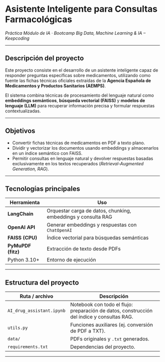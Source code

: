 # Asistente Inteligente para Consultas Farmacológicas

*Práctica Módulo de IA · Bootcamp Big Data, Machine Learning & IA – Keepcoding*

---

## Descripción del proyecto

Este proyecto consiste en el desarrollo de un asistente inteligente capaz de responder preguntas específicas sobre medicamentos, utilizando como fuente las fichas técnicas oficiales extraídas de la **Agencia Española de Medicamentos y Productos Sanitarios (AEMPS)**.

El sistema combina técnicas de procesamiento del lenguaje natural como **embeddings semánticos**, **búsqueda vectorial (FAISS)** y **modelos de lenguaje (LLM)** para recuperar información precisa y formular respuestas contextualizadas.

---

## Objetivos

- Convertir fichas técnicas de medicamentos en PDF a texto plano. 
- Dividir y vectorizar los documentos usando embeddings y almacenarlos en un índice semántico con FAISS.
- Permitir consultas en lenguaje natural y devolver respuestas basadas exclusivamente en los textos recuperados (*Retrieval-Augmented Generation, RAG*).

---

## Tecnologías principales
| Herramienta | Uso |
|-------------|-----|
| **LangChain** | Orquestar carga de datos, chunking, embeddings y consulta RAG |
| **OpenAI API** | Generar embeddings y respuestas con `ChatOpenAI` |
| **FAISS (CPU)** | Índice vectorial para búsquedas semánticas |
| **PyMuPDF (fitz)** | Extracción de texto desde PDFs |
| Python 3.10+ | Entorno de ejecución |

---

## Estructura del proyecto

| Ruta / archivo               | Descripción                                                                                        |
|------------------------------|----------------------------------------------------------------------------------------------------|
| `AI_drug_assistant.ipynb`    | Notebook con todo el flujo: preparación de datos, construcción del índice y consultas RAG.        |
| `utils.py`                   | Funciones auxiliares (ej. conversión de PDF a TXT).                                               |
| `data/`                      | PDFs originales y `.txt` generados.                                                               |
| `requirements.txt`           | Dependencias del proyecto.       

---


